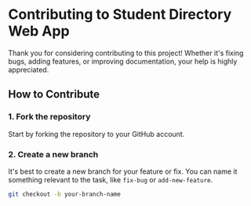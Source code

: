 # Contributing to Student Directory Web App

Thank you for considering contributing to this project! Whether it's fixing bugs, adding features, or improving documentation, your help is highly appreciated.

## How to Contribute

### 1. Fork the repository

Start by forking the repository to your GitHub account.

### 2. Create a new branch

It's best to create a new branch for your feature or fix. You can name it something relevant to the task, like `fix-bug` or `add-new-feature`.

```bash
git checkout -b your-branch-name
